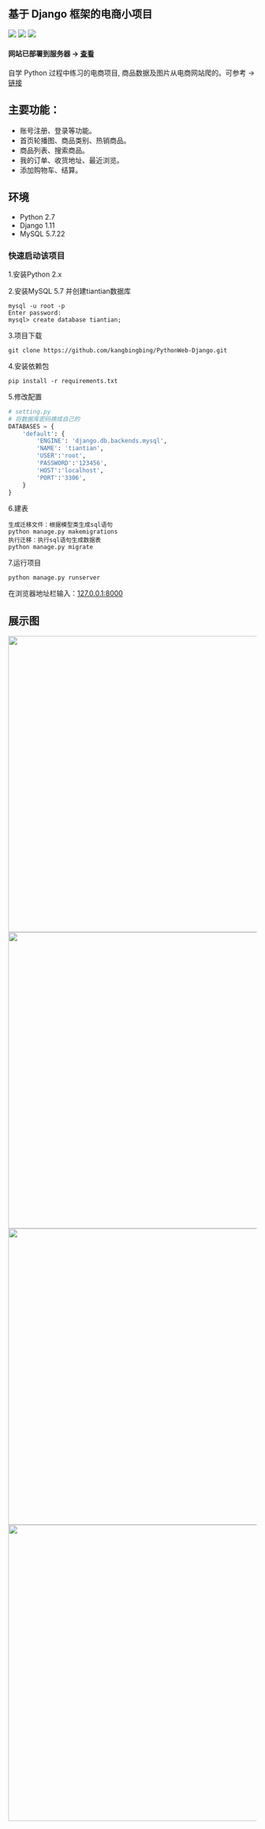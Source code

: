 
## 基于 Django 框架的电商小项目 

![](https://img.shields.io/badge/Python-2.7-brightgreen.svg)
![](https://img.shields.io/badge/Django-1.11-green.svg)
![](https://img.shields.io/badge/MySQL-5.7.22-orange.svg)


#### 网站已部署到服务器 -> [查看](https://meicai.kangbingbing.com)

自学 Python 过程中练习的电商项目, 商品数据及图片从电商网站爬的。可参考 -> [链接](https://github.com/kangbingbing/Python/blob/master/dianshang.py)


## 主要功能：  
* 账号注册、登录等功能。
* 首页轮播图、商品类别、热销商品。
* 商品列表、搜索商品。
* 我的订单、收货地址、最近浏览。
* 添加购物车、结算。


## 环境
* Python 2.7
* Django 1.11
* MySQL 5.7.22


### 快速启动该项目
1.安装Python 2.x

2.安装MySQL 5.7 并创建tiantian数据库

    mysql -u root -p
    Enter password: 
    mysql> create database tiantian;
    
3.项目下载

    git clone https://github.com/kangbingbing/PythonWeb-Django.git

4.安装依赖包

    pip install -r requirements.txt

5.修改配置

```python
# setting.py
# 将数据库密码换成自己的
DATABASES = {
    'default': {
        'ENGINE': 'django.db.backends.mysql',
        'NAME': 'tiantian',
        'USER':'root',
        'PASSWORD':'123456',
        'HOST':'localhost',
        'PORT':'3306',
    }
}
```
6.建表

	生成迁移文件：根据模型类生成sql语句
    python manage.py makemigrations
    执行迁移：执行sql语句生成数据表
    python manage.py migrate
    
7.运行项目

    python manage.py runserver

在浏览器地址栏输入：[127.0.0.1:8000](http://127.0.0.1:8000/)



## 展示图

<img src="https://ws1.sinaimg.cn/large/9e1008a3ly1ftnchtn232j21y419ykjn.jpg" width="600" hegiht="400"/>

<img src="https://ws1.sinaimg.cn/large/9e1008a3ly1ftnchqn33sj21y61fmhdu.jpg" width="600" hegiht="400"/>

<img src="https://ws1.sinaimg.cn/large/9e1008a3ly1ftncg8ce89j221m1gcnpd.jpg" width="600" hegiht="400"/>

<img src="https://ws1.sinaimg.cn/large/9e1008a3ly1ftnchpqx47j21xu1eealx.jpg" width="600" hegiht="400"/>
